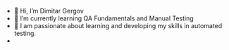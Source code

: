 - 👋 Hi, I’m Dimitar Gergov
- 🌱 I’m currently learning QA Fundamentals and Manual Testing 
- 💞️ I am passionate about learning and developing my skills in automated testing.
-

<!---
GergovD/GergovD is a ✨ special ✨ repository because its `README.md` (this file) appears on your GitHub profile.
You can click the Preview link to take a look at your changes.
--->
